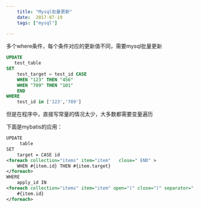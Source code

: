 ```yaml
---
    title: "Mysql批量更新"
    date:  2017-07-19 
    tags: ["mysql"]
    
---
```


多个where条件，每个条件对应的更新值不同，需要mysql批量更新

```sql
UPDATE 
   test_table
SET
    test_target = test_id CASE
    WHEN "123" THEN "456"
    WHEN "789" THEN "101"
    END
WHERE
    test_id in ['123','789']
```
但是在程序中，直接写常量的情况太少，大多数都需要变量遍历

下面是mybatis的应用：
```xml
UPDATE
     table
SET
    target = CASE id
<foreach collection="items" item="item"   close=" END" >
    WHEN #{item.id} THEN #{item.target}
</foreach>
WHERE
    apply_id IN
<foreach collection="items" item="item" open="(" close=")" separator="," >
    #{item.id}
</foreach>
```